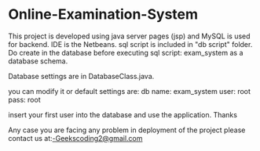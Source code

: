 # Online-Examination-System
This project is developed using java server pages (jsp) and MySQL is used for backend.
IDE is the Netbeans.
sql script is included in "db script" folder.
Do create in the database before executing sql script:
exam_system as a database schema.

Database settings are in DatabaseClass.java.

you can modify it or default settings are:
db name:  exam_system
user:     root
pass:     root

insert your first user into the database and use the application.
Thanks

Any case you are facing any problem in deployment of the project please contact us at:-Geekscoding2@gmail.com